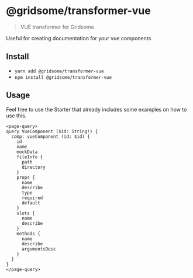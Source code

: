 # @gridsome/transformer-vue

> VUE transformer for Gridsome

Useful for creating documentation for your vue components

## Install

- `yarn add @gridsome/transformer-vue`
- `npm install @gridsome/transformer-vue`

## Usage

 Feel free to use the Starter that already includes some examples on how to use this.

```
<page-query>
query VueComponent ($id: String!) {
  comp: vueComponent (id: $id) {
    id
    name
    mockData
    fileInfo {
      path
      directory
    }
    props {
      name
      describe
      type
      required
      default
    }
    slots {
      name
      describe
    }
    methods {
      name
      describe
      argumentsDesc
    }
  }
}
</page-query>
```